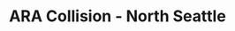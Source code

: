 ---
title: "ARA Collision - North Seattle"
url: /seattle/ara-collision-north-seattle/
shop: car repair
---